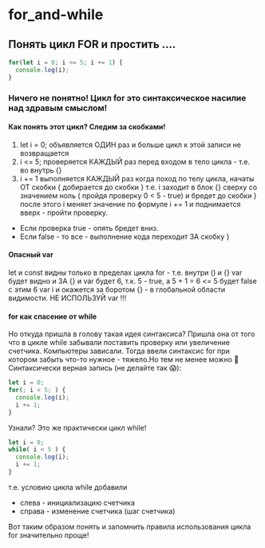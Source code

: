 # for_and-while
## Понять цикл FOR и простить .... 
```javascript
for(let i = 0; i <= 5; i += 1) {
  console.log(i);
}
```
### Ничего не понятно! Цикл for это синтаксическое насилие над здравым смыслом!
#### Как понять этот цикл? Следим за скобками!

1. let i = 0; объявляется ОДИН раз и больше цикл к этой записи не возвращается
2. i <= 5; проверяется КАЖДЫЙ раз перед входом в тело цикла - т.е. во внутрь {}
3. i += 1 выполняется  КАЖДЫЙ раз когда поход по телу цикла, начаты ОТ скобки { добирается до скобки }
т.е. i заходит в блок {} сверху со значением ноль ( пройдя проверку 0 < 5 - true) и бредет до скобки }
после этого i меняет значение по формуле  i += 1 и поднимается вверх - пройти проверку.
  - Если проверка true - опять бредет вниз. 
  - Если false - то все - выполнение кода переходит ЗА скобку }

####  Опасный var 
let и const видны только в пределах цикла for - т.е. внутри () и {}
var будет видно и ЗА {} и var будет 6, т.к. 5 - true, а 5 + 1 = 6 <= 5 будет false
c этим 6 var i и окажется за боротом {}  - в глобальной области видимости.
НЕ ИСПОЛЬЗУЙ var !!!

####  for как спасение от while
Но откуда пришла в голову такая идея синтаксиса?
Пришла она от того что в цикле while забывали поставить
проверку или увеличение счетчика. Компьютеры зависали.
Тогда ввели синтаксис for при котором забыть что-то нужное - тяжело.Но тем не менее можно :slightly_smiling_face:
Синтаксически верная запись (не делайте так :scream:):
```javascript
let i = 0;
for(; i < 5; ) {
  console.log(i);
  i += 1;
}
```
Узнали? Это же практически цикл while!
```javascript
let i = 0;
while( i < 5 ) {
  console.log(i);
  i += 1;
}
```
т.е. условию цикла while добавили
- слева - инициализацию счетчика
- справа - изменение счетчика (шаг счетчика) 

Вот таким образом понять и запомнить правила использования цикла for значительно проще! 
